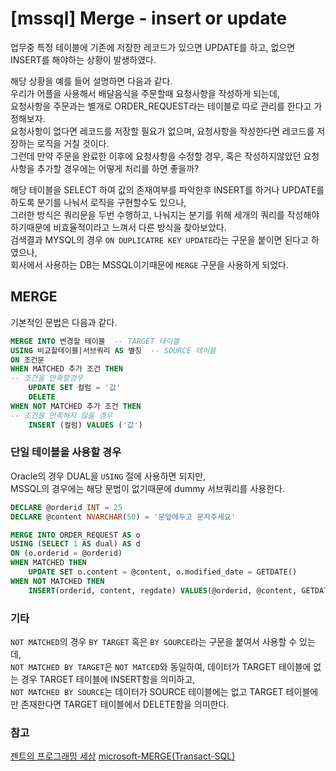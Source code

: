 # [mssql] Merge - insert or update

업무중 특정 테이블에 기존에 저장한 레코드가 있으면 UPDATE를 하고, 없으면 INSERT를 해야하는 상황이 발생하였다.  

해당 상황을 예를 들어 설명하면 다음과 같다.  
우리가 어플을 사용해서 배달음식을 주문할때 요청사항을 작성하게 되는데,  
요청사항을 주문과는 별개로 ORDER_REQUEST라는 테이블로 따로 관리를 한다고 가정해보자.  
요청사항이 없다면 레코드를 저장할 필요가 없으며, 요청사항을 작성한다면 레코드를 저장하는 로직을 거칠 것이다.  
그런데 만약 주문을 완료한 이후에 요청사항을 수정할 경우, 혹은 작성하지않았던 요청사항을 추가할 경우에는 어떻게 처리를 하면 좋을까?  

해당 테이블을 SELECT 하여 값의 존재여부를 파악한후 INSERT를 하거나 UPDATE를 하도록 분기를 나눠서 로직을 구현할수도 있으나,  
그러한 방식은 쿼리문을 두번 수행하고, 나눠지는 분기를 위해 세개의 쿼리를 작성해야하기때문에 비효율적이라고 느껴서 다른 방식을 찾아보았다.  
검색결과 MYSQL의 경우 `ON DUPLICATRE KEY UPDATE`라는 구문을 붙이면 된다고 하였으나,  
회사에서 사용하는 DB는 MSSQL이기때문에 `MERGE` 구문을 사용하게 되었다.  


## MERGE
기본적인 문법은 다음과 같다.  
~~~sql
MERGE INTO 변경할 테이블  -- TARGET 테이블
USING 비교할테이블|서브쿼리 AS 별칭  -- SOURCE 테이블
ON 조건문
WHEN MATCHED 추가 조건 THEN
-- 조건을 만족할경우
    UPDATE SET 컬럼 = '값'
    DELETE
WHEN NOT MATCHED 추가 조건 THEN
-- 조건을 만족하지 않을 경우
    INSERT (컬럼) VALUES ('값')
~~~


### 단일 테이블을 사용할 경우
Oracle의 경우 DUAL을 `USING` 절에 사용하면 되지만,  
MSSQL의 경우에는 해당 문법이 없기때문에 dummy 서브쿼리를 사용한다.  
~~~sql
DECLARE @orderid INT = 25
DECLARE @content NVARCHAR(50) = '문앞에두고 문자주세요'

MERGE INTO ORDER_REQUEST AS o
USING (SELECT 1 AS dual) AS d
ON (o.orderid = @orderid)
WHEN MATCHED THEN
    UPDATE SET o.content = @content, o.modified_date = GETDATE()
WHEN NOT MATCHED THEN
    INSERT(orderid, content, regdate) VALUES(@orderid, @content, GETDATE());
~~~


### 기타
`NOT MATCHED`의 경우 `BY TARGET` 혹은 `BY SOURCE`라는 구문을 붙여서 사용할 수 있는데,  
`NOT MATCHED BY TARGET`은 `NOT MATCED`와 동일하여, 데이터가 TARGET 테이블에 없는 경우 TARGET 테이블에 INSERT함을 의미하고,  
`NOT MATCHED BY SOURCE`는 데이터가 SOURCE 테이블에는 없고 TARGET 테이블에만 존재한다면 TARGET 테이블에서 DELETE함을 의미한다.



### 참고
[젠트의 프로그래밍 세상](https://gent.tistory.com/371)
[microsoft-MERGE(Transact-SQL)](https://learn.microsoft.com/ko-kr/sql/t-sql/statements/merge-transact-sql?view=sql-server-ver16)